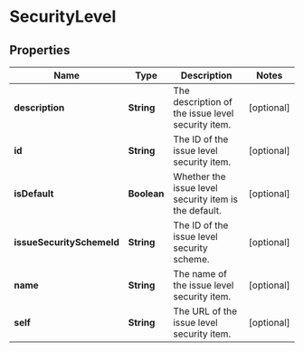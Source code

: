 # SecurityLevel

## Properties
Name | Type | Description | Notes
------------ | ------------- | ------------- | -------------
**description** | **String** | The description of the issue level security item. |  [optional]
**id** | **String** | The ID of the issue level security item. |  [optional]
**isDefault** | **Boolean** | Whether the issue level security item is the default. |  [optional]
**issueSecuritySchemeId** | **String** | The ID of the issue level security scheme. |  [optional]
**name** | **String** | The name of the issue level security item. |  [optional]
**self** | **String** | The URL of the issue level security item. |  [optional]
